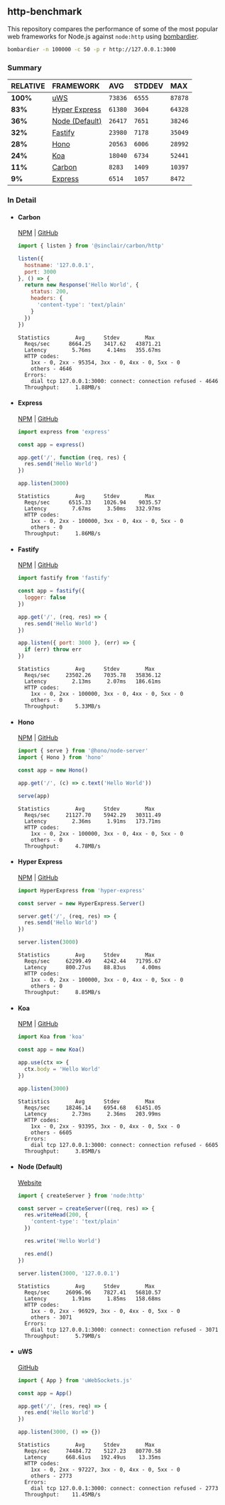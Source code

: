 ## http-benchmark

This repository compares the performance of some of the most popular web frameworks for Node.js against `node:http` using [bombardier](https://github.com/codesenberg/bombardier).

```bash
bombardier -n 100000 -c 50 -p r http://127.0.0.1:3000
```

### Summary

| RELATIVE | FRAMEWORK | AVG | STDDEV | MAX |
| :--- | :--- | :--- | :--- | :--- |
| **100%** | [uWS](#uws) | `73836` | `6555` | `87878` |
| **83%** | [Hyper Express](#hyper-express) | `61380` | `3604` | `64328` |
| **36%** | [Node (Default)](#node-default) | `26417` | `7651` | `38246` |
| **32%** | [Fastify](#fastify) | `23980` | `7178` | `35049` |
| **28%** | [Hono](#hono) | `20563` | `6006` | `28992` |
| **24%** | [Koa](#koa) | `18040` | `6734` | `52441` |
| **11%** | [Carbon](#carbon) | `8283` | `1409` | `10397` |
| **9%** | [Express](#express) | `6514` | `1057` | `8472` |


### In Detail

- #### Carbon
  [NPM](https://npmjs.com/@sinclair/carbon) | [GitHub](https://github.com/sinclairzx81/carbon)
  ```js
  import { listen } from '@sinclair/carbon/http'

  listen({
    hostname: '127.0.0.1',
    port: 3000
  }, () => {
    return new Response('Hello World', {
      status: 200,
      headers: {
        'content-type': 'text/plain'
      }
    })
  })
  ```

  ```
  Statistics        Avg      Stdev        Max
    Reqs/sec      8664.25    3417.62   43871.21
    Latency        5.76ms     4.14ms   355.67ms
    HTTP codes:
      1xx - 0, 2xx - 95354, 3xx - 0, 4xx - 0, 5xx - 0
      others - 4646
    Errors:
      dial tcp 127.0.0.1:3000: connect: connection refused - 4646
    Throughput:     1.88MB/s
  ```

- #### Express
  [NPM](https://npmjs.com/express) | [GitHub](https://github.com/expressjs/express)
  ```js
  import express from 'express'

  const app = express()

  app.get('/', function (req, res) {
    res.send('Hello World')
  })

  app.listen(3000)
  ```

  ```
  Statistics        Avg      Stdev        Max
    Reqs/sec      6515.33    1026.94    9035.57
    Latency        7.67ms     3.50ms   332.97ms
    HTTP codes:
      1xx - 0, 2xx - 100000, 3xx - 0, 4xx - 0, 5xx - 0
      others - 0
    Throughput:     1.86MB/s
  ```

- #### Fastify
  [NPM](https://npmjs.com/fastify) | [GitHub](https://github.com/fastify/fastify)
  ```js
  import fastify from 'fastify'

  const app = fastify({
    logger: false
  })

  app.get('/', (req, res) => {
    res.send('Hello World')
  })

  app.listen({ port: 3000 }, (err) => {
    if (err) throw err
  })
  ```

  ```
  Statistics        Avg      Stdev        Max
    Reqs/sec     23502.26    7035.78   35836.12
    Latency        2.13ms     2.07ms   186.61ms
    HTTP codes:
      1xx - 0, 2xx - 100000, 3xx - 0, 4xx - 0, 5xx - 0
      others - 0
    Throughput:     5.33MB/s
  ```

- #### Hono
  [NPM](https://npmjs.com/hono) | [GitHub](https://github.com/honojs/hono)
  ```js
  import { serve } from '@hono/node-server'
  import { Hono } from 'hono'

  const app = new Hono()

  app.get('/', (c) => c.text('Hello World'))

  serve(app)
  ```

  ```
  Statistics        Avg      Stdev        Max
    Reqs/sec     21127.70    5942.29   30311.49
    Latency        2.36ms     1.91ms   173.71ms
    HTTP codes:
      1xx - 0, 2xx - 100000, 3xx - 0, 4xx - 0, 5xx - 0
      others - 0
    Throughput:     4.78MB/s
  ```

- #### Hyper Express
  [NPM](https://npmjs.com/hyper-express) | [GitHub](https://github.com/kartikk221/hyper-express)
  ```js
  import HyperExpress from 'hyper-express'

  const server = new HyperExpress.Server()

  server.get('/', (req, res) => {
    res.send('Hello World')
  })

  server.listen(3000)
  ```

  ```
  Statistics        Avg      Stdev        Max
    Reqs/sec     62299.49    4242.44   71795.67
    Latency      800.27us    88.83us     4.00ms
    HTTP codes:
      1xx - 0, 2xx - 100000, 3xx - 0, 4xx - 0, 5xx - 0
      others - 0
    Throughput:     8.85MB/s
  ```

- #### Koa
  [NPM](https://npmjs.com/koa) | [GitHub](https://github.com/koajs/koa)
  ```js
  import Koa from 'koa'

  const app = new Koa()

  app.use(ctx => {
    ctx.body = 'Hello World'
  })

  app.listen(3000)
  ```

  ```
  Statistics        Avg      Stdev        Max
    Reqs/sec     18246.14    6954.68   61451.05
    Latency        2.73ms     2.36ms   203.99ms
    HTTP codes:
      1xx - 0, 2xx - 93395, 3xx - 0, 4xx - 0, 5xx - 0
      others - 6605
    Errors:
      dial tcp 127.0.0.1:3000: connect: connection refused - 6605
    Throughput:     3.85MB/s
  ```

- #### Node (Default)
  [Website](https://nodejs.org/api/http.html)
  ```js
  import { createServer } from 'node:http'

  const server = createServer((req, res) => {
    res.writeHead(200, {
      'content-type': 'text/plain'
    })

    res.write('Hello World')

    res.end()
  })

  server.listen(3000, '127.0.0.1')
  ```

  ```
  Statistics        Avg      Stdev        Max
    Reqs/sec     26096.96    7827.41   56810.57
    Latency        1.91ms     1.85ms   158.68ms
    HTTP codes:
      1xx - 0, 2xx - 96929, 3xx - 0, 4xx - 0, 5xx - 0
      others - 3071
    Errors:
      dial tcp 127.0.0.1:3000: connect: connection refused - 3071
    Throughput:     5.79MB/s
  ```

- #### uWS
  [GitHub](https://github.com/uNetworking/uWebSockets.js)
  ```js
  import { App } from 'uWebSockets.js'

  const app = App()

  app.get('/', (res, req) => {
    res.end('Hello World')
  })

  app.listen(3000, () => {})
  ```

  ```
  Statistics        Avg      Stdev        Max
    Reqs/sec     74484.72    5127.23   80770.58
    Latency      668.61us   192.49us    13.35ms
    HTTP codes:
      1xx - 0, 2xx - 97227, 3xx - 0, 4xx - 0, 5xx - 0
      others - 2773
    Errors:
      dial tcp 127.0.0.1:3000: connect: connection refused - 2773
    Throughput:    11.45MB/s
  ```


